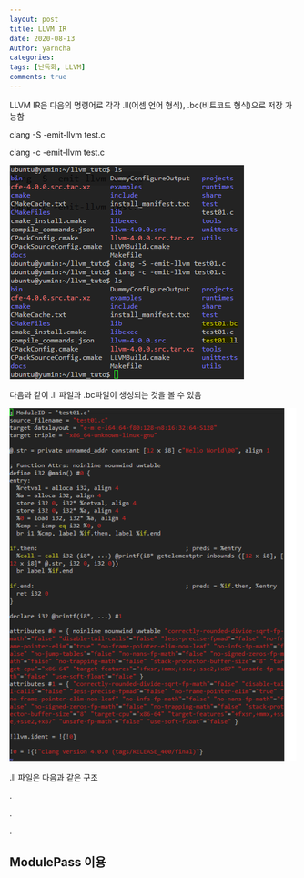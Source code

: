 ```yaml
---
layout: post
title: LLVM IR
date: 2020-08-13
Author: yarncha
categories:
tags: [난독화, LLVM]
comments: true
---
```


LLVM IR은 다음의 명령어로 각각 .ll(어셈 언어 형식), .bc(비트코드 형식)으로 저장 가능함

clang -S -emit-llvm test.c

clang -c -emit-llvm test.c

![](<\images\12_01.png>)

다음과 같이 .ll 파일과 .bc파일이 생성되는 것을 볼 수 있음

![](<\images\12_02.png>)

.ll 파일은 다음과 같은 구조

.

.

.

## ModulePass 이용
